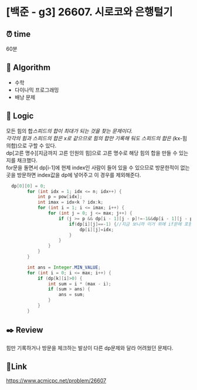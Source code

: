 # [백준 - g3] 26607. 시로코와 은행털기

## ⏰ **time**

60분

## :pushpin: **Algorithm**

- 수학
- 다이나믹 프로그래밍
- 배낭 문제

## :round_pushpin: **Logic**

모든 힘의 합*스피드의 합이 최대가 되는 것을 찾는 문제이다.  
각각의 힘과 스피드의 합은 x로 같으므로 힘의 합만 기록해 둬도 스피드의 합은 (k*x-힘의합)으로 구할 수 있다.  
dp[고른 명수][지금까지 고른 인원의 힘]으로 고른 명수로 해당 힘의 합을 만들 수 있는지를 채크했다.  
for문을 돌면서 dp[i-1]에 현제 index인 사람이 들어 있을 수 있으므로 방문한적이 없는곳을 방문하면 index값을 dp에 넣어주고 이 경우를 제외해준다.

```java
  dp[0][0] = 0;
		for (int idx = 1; idx <= n; idx++) {
			int p = pow[idx];
			int imax = idx<k ? idx:k;
			for (int i = 1; i <= imax; i++) {
				for (int j = 0; j <= max; j++) {
					if (j >= p && dp[i - 1][j - p]!=-1&&dp[i - 1][j - p]!=idx) {
						if(dp[i][j]==-1) {//지금 보니까 이거 위에 if문에 포함시켜도 될 것 같다.
							dp[i][j]=idx;
						}
					}
				}
			}
		}

		int ans = Integer.MIN_VALUE;
		for (int i = 0; i <= max; i++) {
			if (dp[k][i]>0) {
				int sum = i * (max - i);
				if (sum > ans) {
					ans = sum;
				}
			}
		}

```

## :black_nib: **Review**

힘만 기록하거나 방문을 체크하는 발상이 다른 dp문제와 달라 어려웠던 문제다.

## 📡**Link**

https://www.acmicpc.net/problem/26607
